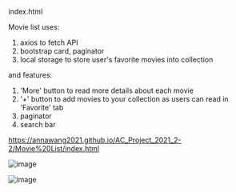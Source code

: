 index.html

Movie list uses:
  1. axios to fetch API
  2. bootstrap card, paginator
  3. local storage to store user's favorite movies into collection
  
and features:
  1. 'More' button to read more details about each movie
  2. '+' button to add movies to your collection as users can read in 'Favorite' tab
  3. paginator
  4. search bar 
  
  https://annawang2021.github.io/AC_Project_2021_2-2/Movie%20List/index.html
  
  ![image](https://user-images.githubusercontent.com/77376405/120076869-494b3080-c0da-11eb-8990-4babc61994a7.png)

  ![image](https://user-images.githubusercontent.com/77376405/120076878-59631000-c0da-11eb-978c-c4d10136df20.png)
  
  

  

